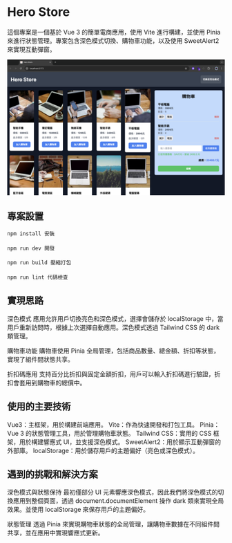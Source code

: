 # Hero Store

這個專案是一個基於 Vue 3 的簡單電商應用，使用 Vite 進行構建，並使用 Pinia 來進行狀態管理。專案包含深色模式切換、購物車功能，以及使用 SweetAlert2 來實現互動彈窗。

![page](./public/home.png)

## 專案設置

```sh
npm install 安裝

npm run dev 開發

npm run build 壓縮打包

npm run lint 代碼檢查

```

## 實現思路

深色模式
應用允許用戶切換亮色和深色模式，選擇會儲存於 localStorage 中，當用戶重新訪問時，根據上次選擇自動應用。深色模式透過 Tailwind CSS 的 dark 類管理。

購物車功能
購物車使用 Pinia 全局管理，包括商品數量、總金額、折扣等狀態，實現了組件間狀態共享。

折扣碼應用
支持百分比折扣與固定金額折扣，用戶可以輸入折扣碼進行驗證，折扣會套用到購物車的總價中。

## 使用的主要技術

Vue3：主框架，用於構建前端應用。
Vite：作為快速開發和打包工具。
Pinia：Vue 3 的狀態管理工具，用於管理購物車狀態。
Tailwind CSS：實用的 CSS 框架，用於構建響應式 UI，並支援深色模式。
SweetAlert2：用於顯示互動彈窗的外部庫。
localStorage：用於儲存用戶的主題偏好（亮色或深色模式）。

## 遇到的挑戰和解決方案

深色模式與狀態保持
最初僅部分 UI 元素響應深色模式，因此我們將深色模式的切換應用到整個頁面，透過 document.documentElement 操作 dark 類來實現全局效果。並使用 localStorage 來保存用戶的主題偏好。

狀態管理
透過 Pinia 來實現購物車狀態的全局管理，讓購物車數據在不同組件間共享，並在應用中實現響應式更新。
